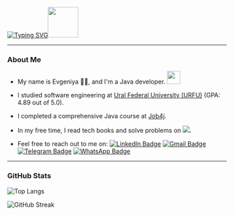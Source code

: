 <p><a href="https://git.io/typing-svg"><img src="https://readme-typing-svg.demolab.com?font=Fira+Code&size=20&pause=1000&color=EF8236&width=700&separator=%3D&lines=System.out.println(%22Hello%2C+World!);%3Dstd%3A%3Acout+%3C%3C+%22Hello%2C+World!%22+%3C%3C+std%3A%3Aendl;%3DConsole.WriteLine(%22Hello+World!%22);%3DAda.Text_IO.Put_Line(%22Hello%2C+World!%22);%3Decho+%22Hello%2C+World!%22;%3DDBMS_OUTPUT.PUT_LINE('Hello%2C+World!');%3Dputs+%22Hello%2C+World!%22%3DIO.puts(%22Hello%2C+World!%22)%3Dprintf(%22Hello%2C+World!%5Cn%22);%3Dconsole.log(%22Hello%2C+World!%22);%3Dfmt.Println(%22Hello%2C+World!%22)%3D%2B%2B%2B%2B%2B%2B%2B%2B%2B%2B%5B%3E%2B%2B%2B%2B%2B%2B%2B%3E%2B%2B%2B%2B%2B%2B%2B%2B%2B%2B%3E%2B%2B%2B%3E%2B%3C%3C%3C%3C-%5D%3E%2B%2B.%3E%2B.%2B%2B%2B%2B%2B%2B%2B..%2B%2B%2B.+%3E%3E%2B%2B.%3C%3C%2B%2B%2B%2B%2B%2B%2B%2B%2B%2B%2B%2B%2B%2B%2B.%3E.%2B%2B%2B.------.--------.%3E%3E%2B.%3E%2B%2B." alt="Typing SVG" /></a><img src="https://media0.giphy.com/media/v1.Y2lkPTc5MGI3NjExbW8wem1pdnB1a29uN213MGVvbmx2cGplczZtaHNwOHFzdno1dTZnZiZlcD12MV9pbnRlcm5hbF9naWZfYnlfaWQmY3Q9cw/cmCEsJZHYBPels360q/giphy.gif" width="70"/>
   </p>
   
---
### About Me

- My name is Evgeniya 👩‍🦰, and I'm a Java developer. <img src="https://media.giphy.com/media/WUlplcMpOCEmTGBtBW/giphy.gif" width="30">
  
- I studied software engineering at <a href="https://urfu.ru/ru">Ural Federal University (URFU)</a> (GPA: 4.89 out of 5.0). 
  
- I completed a comprehensive Java course at <a href="https://job4j.ru/">Job4j</a>.

- In my free time, I read tech books and solve problems on <a href="https://leetcode.com/u/jen_brainnet/"><img src="https://img.shields.io/badge/leetcode-4f4f4f?logo=leetcode&style=flat"></a>.

- Feel free to reach out to me on:
  <a href="https://www.linkedin.com/in/evgeniya-leontyeva-2052701b9"><img src="https://img.shields.io/badge/LinkedIn-0077B5?style=flat&logo=linkedin&logoColor=white" alt="LinkedIn Badge" style="max-width: 100%;"></a>
  <a href="mailto:benebrak01@gmail.com"><img src="https://img.shields.io/badge/Gmail-D14836?style=flat&logo=gmail&logoColor=white" alt="Gmail Badge" style="max-width: 100%;"></a>
  <a href="https://t.me/jen_brainnet"><img src="https://img.shields.io/badge/Telegram-0088CC?style=flat&logo=telegram&logoColor=white" alt="Telegram Badge" style="max-width: 100%;"></a>
  <a href="https://wa.me/972559125040"><img src="https://img.shields.io/badge/WhatsApp-25D366?style=flat&logo=whatsapp&logoColor=white" alt="WhatsApp Badge" style="max-width: 100%;"></a>

---

### GitHub Stats

<!--[![Summary Card](https://github-profile-summary-cards.vercel.app/api/cards/profile-details?username=JenBrainnet&theme=default)](https://github.com/vn7n24fzkq/github-profile-summary-cards)-->  

![Top Langs](https://github-readme-stats.vercel.app/api/top-langs/?username=JenBrainnet&hide=c&theme=default)

![GitHub Streak](https://streak-stats.demolab.com/?user=JenBrainnet&theme=default)

<!--[![GitHub Streak](https://github-readme-streak-stats-re64.vercel.app?user=JenBrainnet)](https://git.io/streak-stats)-->

<!--<a href="https://git.io/streak-stats"><img src="https://github-readme-streak-stats-re64.vercel.app?user=JenBrainnet" alt="GitHub Streak" /></a>-->






<!-----
### Technologies I Use in My Projects

<a href="https://spring.io/projects/spring-framework"><img src="https://img.shields.io/badge/Spring%20Core-6DB33F?logo=spring&logoColor=white&style=flat" alt="Spring Core"></a>
<a href="https://spring.io/projects/spring-web"><img src="https://img.shields.io/badge/Spring%20REST-6DB33F?logo=spring&logoColor=white&style=flat" alt="Spring REST"></a>
<a href="https://spring.io/projects/spring-data-jpa"><img src="https://img.shields.io/badge/Spring%20Data%20JPA-6DB33F?logo=spring&logoColor=white&style=flat" alt="Spring Data JPA"></a>
<a href="https://spring.io/projects/spring-security"><img src="https://img.shields.io/badge/Spring%20Security-6DB33F?logo=spring&logoColor=white&style=flat" alt="Spring Security"></a>
<a href="https://junit.org/junit5/"><img src="https://img.shields.io/badge/JUnit-25A162?logo=junit5&logoColor=white&style=flat" alt="JUnit"></a>
<a href="https://site.mockito.org/"><img src="https://img.shields.io/badge/Mockito-8C1D40?logo=mockito&logoColor=white&style=flat" alt="Mockito"></a>
<a href="https://assertj.github.io/"><img src="https://img.shields.io/badge/AssertJ-1B60A0?logo=assertj&logoColor=white&style=flat" alt="AssertJ"></a>
<a href="https://www.jacoco.org/jacoco/"><img src="https://img.shields.io/badge/Jacoco-006F1F?logo=jacoco&logoColor=white&style=flat" alt="Jacoco"></a>
<a href="https://www.docker.com/"><img src="https://img.shields.io/badge/Docker-2496ED?logo=docker&logoColor=white&style=flat" alt="Docker"></a>
<a href="https://hibernate.org/"><img src="https://img.shields.io/badge/Hibernate-59666C?logo=hibernate&logoColor=white&style=flat" alt="Hibernate"></a>
<a href="https://github.com/"><img src="https://img.shields.io/badge/GitHub-181717?logo=github&logoColor=white&style=flat" alt="GitHub"></a>
<a href="https://gitlab.com/"><img src="https://img.shields.io/badge/GitLab-FC6D26?logo=gitlab&logoColor=white&style=flat" alt="GitLab"></a>
<a href="https://maven.apache.org/"><img src="https://img.shields.io/badge/Maven-C71A36?logo=apachemaven&logoColor=white&style=flat" alt="Maven"></a>
<a href="https://gradle.org/"><img src="https://img.shields.io/badge/Gradle-02303A?logo=gradle&logoColor=white&style=flat" alt="Gradle"></a>
<a href="https://www.oracle.com/java/technologies/javase/javadoc.html"><img src="https://img.shields.io/badge/Javadoc-FF9F00?logo=java&logoColor=white&style=flat" alt="Javadoc"></a>
<a href="https://swagger.io/"><img src="https://img.shields.io/badge/Swagger-6A6A6A?logo=swagger&logoColor=white&style=flat" alt="Swagger"></a>
<a href="https://www.jenkins.io/"><img src="https://img.shields.io/badge/Jenkins-D24939?logo=jenkins&logoColor=white&style=flat" alt="Jenkins"></a>
<a href="https://kubernetes.io/"><img src="https://img.shields.io/badge/Kubernetes-326CE5?logo=kubernetes&logoColor=white&style=flat" alt="Kubernetes"></a>
<a href="https://prometheus.io/"><img src="https://img.shields.io/badge/Prometheus-EB8A2D?logo=prometheus&logoColor=white&style=flat" alt="Prometheus"></a>
<a href="https://helm.sh/"><img src="https://img.shields.io/badge/Helm-0A1F44?logo=helm&logoColor=white&style=flat" alt="Helm"></a>
<a href="https://www.linux.org/"><img src="https://img.shields.io/badge/Linux-FCC624?logo=linux&logoColor=black&style=flat" alt="Linux"></a>
<a href="https://www.apple.com/macos/"><img src="https://img.shields.io/badge/MacOS-000000?logo=apple&logoColor=white&style=flat" alt="macOS"></a>-->



  

<!--<p><a href="https://git.io/typing-svg">
    <img src="https://readme-typing-svg.demolab.com?font=Comforta&size=22&duration=2000&pause=1000&color=EF8236&random=false&width=800&lines=%D0%9F%D1%80%D0%B8%D0%B2%D0%B5%D1%82%2C+%D0%BC%D0%B8%D1%80!;Hello+World!;%C2%A1Hola+Mundo!;!%D7%A9%D7%9C%D7%95%D7%9D+%D7%A2%D7%95%D7%9C%D7%9D;%E0%A4%B9%E0%A5%88%E0%A4%B2%E0%A5%8B+%E0%A4%B5%E0%A4%B0%E0%A5%8D%E0%A4%B2%E0%A5%8D%E0%A4%A1!;%E4%BD%A0%E5%A5%BD%E4%B8%96%E7%95%8C%EF%BC%81;Witaj+%C5%9Bwiecie!;Bonjour+le+monde!;Tere+maailm!;Ciao+mondo!;Hallo+wereld!;Hallo+welt!" 
    alt="Typing SVG"/></a><img src="https://media0.giphy.com/media/v1.Y2lkPTc5MGI3NjExbW8wem1pdnB1a29uN213MGVvbmx2cGplczZtaHNwOHFzdno1dTZnZiZlcD12MV9pbnRlcm5hbF9naWZfYnlfaWQmY3Q9cw/cmCEsJZHYBPels360q/giphy.gif" width="70"/>
  </a>
</p>-->

<!--### Hi there 👋-->
<!-- <div id="header" align="center">
 <src="https://github.com/user-attachments/assets/3c17c012-b84e-45ba-9c6c-63490d3fb107" width="100"/>
</div>-->
<!--<div align="center">
  <a href="https://git.io/typing-svg"><img src="https://readme-typing-svg.demolab.com?font=Comforta&size=25&duration=2000&pause=1000&color=EF8236&random=false&width=435&lines=%D0%9F%D1%80%D0%B8%D0%B2%D0%B5%D1%82%2C+%D0%BC%D0%B8%D1%80!;Hello+World!;%C2%A1Hola+Mundo!;!%D7%A9%D7%9C%D7%95%D7%9D+%D7%A2%D7%95%D7%9C%D7%9D;%E0%A4%B9%E0%A5%88%E0%A4%B2%E0%A5%8B+%E0%A4%B5%E0%A4%B0%E0%A5%8D%E0%A4%B2%E0%A5%8D%E0%A4%A1!;%E4%BD%A0%E5%A5%BD%E4%B8%96%E7%95%8C%EF%BC%81;Witaj+%C5%9Bwiecie!;Bonjour+le+monde!;Tere+maailm!;Ciao+mondo!;Hallo+wereld!;Hallo+welt!" alt="Typing SVG" /></a>
</div>-->

<!--
**JenBrainnet/JenBrainnet** is a ✨ _special_ ✨ repository because its `README.md` (this file) appears on your GitHub profile.

Here are some ideas to get you started:

- 🔭 I’m currently working on ...
- 🌱 I’m currently learning ...
- 👯 I’m looking to collaborate on ...
- 🤔 I’m looking for help with ...
- 💬 Ask me about ...
- 📫 How to reach me: ...
- 😄 Pronouns: ...
- ⚡ Fun fact: ...
-->
